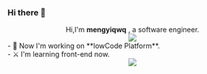 ### Hi there 👋

<div align="center">Hi,I'm <b>mengyiqwq</b> , a software engineer.</div>
<div align="center"> <img src="https://github-readme-stats.vercel.app/api?username=mengyiqwq&show_icons=true&count_private=true&hide=prs&theme=default_repocard" /> </div>
- 🤔 Now I'm working on **lowCode Platform**.<br/>
- ⚔️ I'm learning front-end now.
<div align="center"> <img src="https://github-readme-stats.vercel.app/api/top-langs/?username=mengyiqwq&hide_title=true&hide_border=true&layout=compact&langs_count=6&text_color=000&icon_color=fff&bg_color=0,52fa5a,4dfcff,c64dff&theme=graywhite" /> </div>
<!--
**mengyiqwq/mengyiqwq** is a ✨ _special_ ✨ repository because its `README.md` (this file) appears on your GitHub profile.

Here are some ideas to get you started:

- 🔭 I’m currently working on ...
- 🌱 I’m currently learning ...
- 👯 I’m looking to collaborate on ...
- 🤔 I’m looking for help with ...
- 💬 Ask me about ...
- 📫 How to reach me: ...
- 😄 Pronouns: ...
- ⚡ Fun fact: ...
-->
